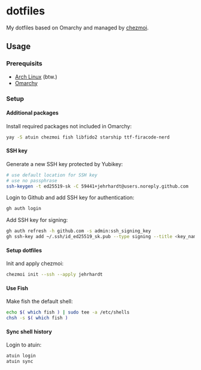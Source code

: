 # dotfiles

My dotfiles based on Omarchy and managed by [chezmoi](https://www.chezmoi.io).

## Usage

### Prerequisits

- [Arch Linux](https://archlinux.org) (btw.)
- [Omarchy](https://omarchy.org)

### Setup

#### Additional packages

Install required packages not included in Omarchy:

```bash
yay -S atuin chezmoi fish libfido2 starship ttf-firacode-nerd
```

#### SSH key

Generate a new SSH key protected by Yubikey:

```bash
# use default location for SSH key
# use no passphrase
ssh-keygen -t ed25519-sk -C 59441+jehrhardt@users.noreply.github.com
```

Login to Github and add SSH key for authentication:

```bash
gh auth login
```

Add SSH key for signing:

```bash
gh auth refresh -h github.com -s admin:ssh_signing_key
gh ssh-key add ~/.ssh/id_ed25519_sk.pub --type signing --title <key_name>
```

#### Setup dotfiles

Init and apply chezmoi:

```bash
chezmoi init --ssh --apply jehrhardt
```

#### Use Fish

Make fish the default shell:

```bash
echo $( which fish ) | sudo tee -a /etc/shells
chsh -s $( which fish )
```

#### Sync shell history

Login to atuin:

```bash
atuin login
atuin sync
```
